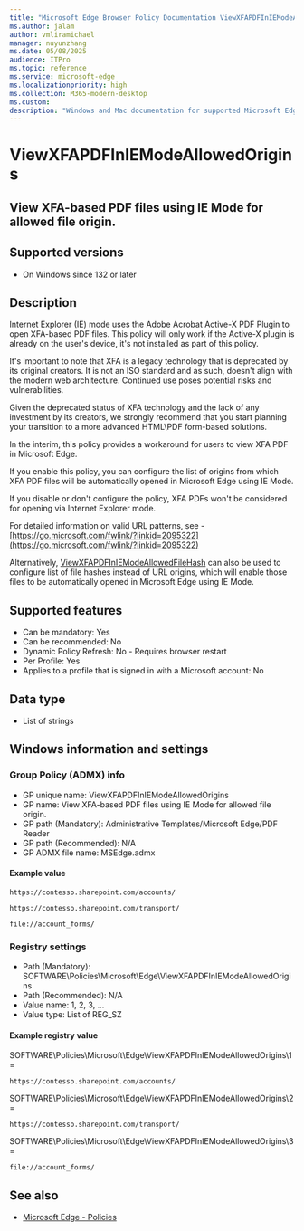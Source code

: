 ```yaml
---
title: "Microsoft Edge Browser Policy Documentation ViewXFAPDFInIEModeAllowedOrigins"
ms.author: jalam
author: vmliramichael
manager: nuyunzhang
ms.date: 05/08/2025
audience: ITPro
ms.topic: reference
ms.service: microsoft-edge
ms.localizationpriority: high
ms.collection: M365-modern-desktop
ms.custom:
description: "Windows and Mac documentation for supported Microsoft Edge Browser policy: View XFA-based PDF files using IE Mode for allowed file origin."
---
```


<!--THIS FILE IS AUTOMATICALLY GENERATED. MANUAL CHANGES WILL BE OVERWRITTEN.-->
<!--Please contact the Microsoft Edge Manageability team with any questions.-->

# ViewXFAPDFInIEModeAllowedOrigins

## View XFA-based PDF files using IE Mode for allowed file origin.


## Supported versions

- On Windows since 132 or later

## Description

Internet Explorer (IE) mode uses the Adobe Acrobat Active-X PDF Plugin to open XFA-based PDF files. This policy will only work if the Active-X plugin is already on the user's device, it's not installed as part of this policy.

It's important to note that XFA is a legacy technology that is deprecated by its original creators. It is not an ISO standard and as such, doesn't align with the modern web architecture. Continued use poses potential risks and vulnerabilities.

Given the deprecated status of XFA technology and the lack of any investment by its creators, we strongly recommend that you start planning your transition to a more advanced HTML\PDF form-based solutions.

In the interim, this policy provides a workaround for users to view XFA PDF in Microsoft Edge.

If you enable this policy, you can configure the list of origins from which XFA PDF files will be automatically opened in Microsoft Edge using IE Mode.

If you disable or don't configure the policy, XFA PDFs won't be considered for opening via Internet Explorer mode.

For detailed information on valid URL patterns, see - [https://go.microsoft.com/fwlink/?linkid=2095322](https://go.microsoft.com/fwlink/?linkid=2095322)

Alternatively, [ViewXFAPDFInIEModeAllowedFileHash](ViewXFAPDFInIEModeAllowedFileHash.md) can also be used to configure list of file hashes instead of URL origins, which will enable those files to be automatically opened in Microsoft Edge using IE Mode.

## Supported features

- Can be mandatory: Yes
- Can be recommended: No
- Dynamic Policy Refresh: No - Requires browser restart
- Per Profile: Yes
- Applies to a profile that is signed in with a Microsoft account: No

## Data type

- List of strings

## Windows information and settings

### Group Policy (ADMX) info

- GP unique name: ViewXFAPDFInIEModeAllowedOrigins
- GP name: View XFA-based PDF files using IE Mode for allowed file origin.
- GP path (Mandatory): Administrative Templates/Microsoft Edge/PDF Reader
- GP path (Recommended): N/A
- GP ADMX file name: MSEdge.admx

#### Example value

```
https://contesso.sharepoint.com/accounts/
```

```
https://contesso.sharepoint.com/transport/
```

```
file://account_forms/
```

### Registry settings

- Path (Mandatory): SOFTWARE\Policies\Microsoft\Edge\ViewXFAPDFInIEModeAllowedOrigins
- Path (Recommended): N/A
- Value name: 1, 2, 3, ...
- Value type: List of REG_SZ

#### Example registry value

SOFTWARE\Policies\Microsoft\Edge\ViewXFAPDFInIEModeAllowedOrigins\1 =
```
https://contesso.sharepoint.com/accounts/
```

SOFTWARE\Policies\Microsoft\Edge\ViewXFAPDFInIEModeAllowedOrigins\2 =
```
https://contesso.sharepoint.com/transport/
```

SOFTWARE\Policies\Microsoft\Edge\ViewXFAPDFInIEModeAllowedOrigins\3 =
```
file://account_forms/
```




## See also
- [Microsoft Edge - Policies](../microsoft-edge-policies.md)
